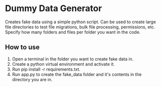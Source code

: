 # Dummy Data Generator
Creates fake data using a simple python script. Can be used to create large file directories to test file migrations, bulk file processing, permissions, etc. Specify
how many folders and files per folder you want in the code.

## How to use

1. Open a terminal in the folder you want to create fake data in.
2. Create a python virtual environment and activate it.
3. Run pip install -r requirements.txt.
4. Run app.py to create the fake_data folder and it's contents in the directory you are in.